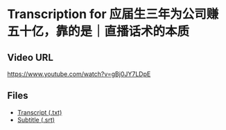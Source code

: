 # Transcription for 应届生三年为公司赚五十亿，靠的是｜直播话术的本质
## Video URL
https://www.youtube.com/watch?v=gBj0JY7LDpE
 
## Files
- [Transcript (.txt)](./transcript.txt)
- [Subtitle (.srt)](./transcript.srt)
